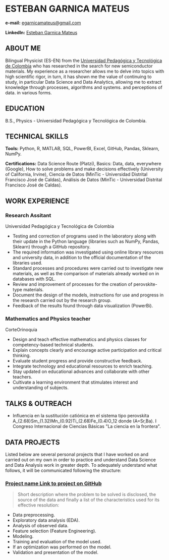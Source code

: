# ESTEBAN GARNICA MATEUS 

**e-mail:** <egarnicamateus@gmail.com>

**LinkedIn:** [Esteban Garnica Mateus](https://www.linkedin.com/in/esteban-garnica-mateus/)

## ABOUT ME

Bilingual Physicist (ES-EN) from the [Universidad Pedagógica y Tecnológica de Colombia](https://www.uptc.edu.co/sitio) who has researched in the search for new semiconductor materials. My experience as a researcher allows me to delve into topics with high scientific rigor, in turn, it has shown me the value of continuing to study, in particular Data Science and Data Analytics, allowing me to extract knowledge through processes, algorithms and systems. and perceptions of data. in various forms.

## EDUCATION 

B.S., Physics - Universidad Pedagógica y Tecnológica de Colombia.

## TECHNICAL SKILLS

**Tools:** Python, R, MATLAB, SQL, PowerBI, Excel, GitHub, Pandas, Sklearn, NumPy.

**Certifications:** Data Science Route (Platzi), Basics: Data, data, everywhere (Google), How to solve problems and make decisions effectively (University of California, Irvine), Ciencia de Datos (MinTic - Universidad Distrital Francisco José de Caldas), Análisis de Datos (MinTic - Universidad Distrital Francisco José de Caldas).

## WORK EXPERIENCE

### Research Assitant
Universidad Pedagógica y Tecnológica de Colombia

+ Testing and correction of programs used in the laboratory along with their update in the Python language (libraries such as NumPy, Pandas, Sklearn) through a GitHub repository.
+	The required information was investigated using online library resources and university data, in addition to the official documentation of the libraries used.
+	Standard processes and procedures were carried out to investigate new materials, as well as the comparison of materials already worked on in databases with SQL.
+	Review and improvement of processes for the creation of perovskite-type materials.
+	Document the design of the models, instructions for use and progress in the research carried out by the research group.
+	Feedback of the results found through data visualization (PowerBi).

### Mathematics and Physics teacher
CorteOrinoquia
+	Design and teach effective mathematics and physics classes for competency-based technical students.
+	Explain concepts clearly and encourage active participation and critical thinking.
+	Evaluate student progress and provide constructive feedback.
+	Integrate technology and educational resources to enrich teaching.
+	Stay updated on educational advances and collaborate with other teachers.
+	Cultivate a learning environment that stimulates interest and understanding of subjects.

## TALKS & OUTREACH
+ Influencia en la sustitución catiónica en el sistema tipo perovskita A_{2.68}Sm_(1.32)Mn_(0.92)Ti_(2.68)Fe_(0.4)O_12 donde (A=Sr,Ba). I Congreso Internacional de Ciencias Básicas "La ciencia en la frontera".

## DATA PROJECTS
Listed below are several personal projects that I have worked on and carried out on my own in order to practice and understand Data Science and Data Analysis work in greater depth. To adequately understand what follows, it will be communicated following the structure:

### [Project name Link to project on GitHub]()
> Short description where the problem to be solved is disclosed, the source of the data and finally a list of the characteristics used for its effective resolution:

+ Data preprocessing.
+ Exploratory data analysis (EDA).
+ Analysis of observed data.
+ Feature selection (Feature Engineering).
+ Modeling.
+ Training and evaluation of the model used.
+ If an optimization was performed on the model.
+ Validation and presentation of the model.
